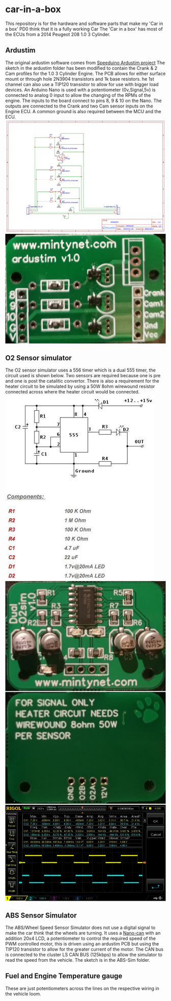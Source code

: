 # car-in-a-box
This repository is for the hardware and software parts that make my 'Car in a box' PD0 think that it is a fully working Car
The 'Car in a box' has most of the ECUs from a 2014 Peugeot 208 1.0 3 Cylinder.

## Ardustim 
The original ardustim software comes from [Speeduino Ardustim project](https://github.com/speeduino/Ardu-Stim) The sketch in the ardustim folder has been modified to contain the Crank & 2 Cam profiles for the 1.0 3 Cylinder Engine.
The PCB allows for either surface mount or through hole 2N3904 transistors and 1k base resistors. he 1st channel can also use a TIP120 transistor to allow for use with bigger load devices. An Arduino Nano is used with a potentiometer (0v,Signal,5v) is connected to analog 0 input to allow the changing of the RPMs of the engine.
The inputs to the board connect to pins 8, 9 & 10 on the Nano. The outputs are connected to the Crank and two Cam sensor inputs on the Engine ECU. A common ground is also required between the MCU and the ECU.
<br>
![Ardustim Schematic](/Hardware/ardustim-sch.png)
![Ardustim PCB](/Hardware/ardustim.jpg)

## O2 Sensor simulator
The O2 sensor simulator uses a 556 timer which is a dual 555 timer, the circuit used is shown below. Two sensors are required because one is pre and one is post the catalitic convertor. There is also a requirement for the heater circuit to be simulated by using a 50W 8ohm wirewound resistor connected across where the heater circuit would be connected.
<br>
![O2 Sim Schematic](/Hardware/O2Sim-sch.jpg)
![O2 Sim Front](/Hardware/O2Sim-front.jpg)
![O2 Sim Rear](/Hardware/O2Sim-rear.jpg)
![O2 Sim Scope](/Hardware/O2Sim-scope.jpg)

## ABS Sensor Simulator
The ABS/Wheel Speed Sensor Simulator does not use a digital signal to make the car think that the wheels are turning. It uses a [Nano-can](https://github.com/mintynet/nano-can) with an addition 20x4 LCD, a potentiometer to control the required speed of the PWM controlled motor, this is driven using an ardustim PCB but using the TIP120 transistor to allow for the greater current of the motor. The CAN bus is connected to the cluster LS CAN BUS (125kbps) to allow the simulator to read the speed from the vehicle. The sketch is in the ABS-Sim folder.

## Fuel and Engine Temperature gauge
These are just potentiometers across the lines on the respective wiring in the vehicle loom.
